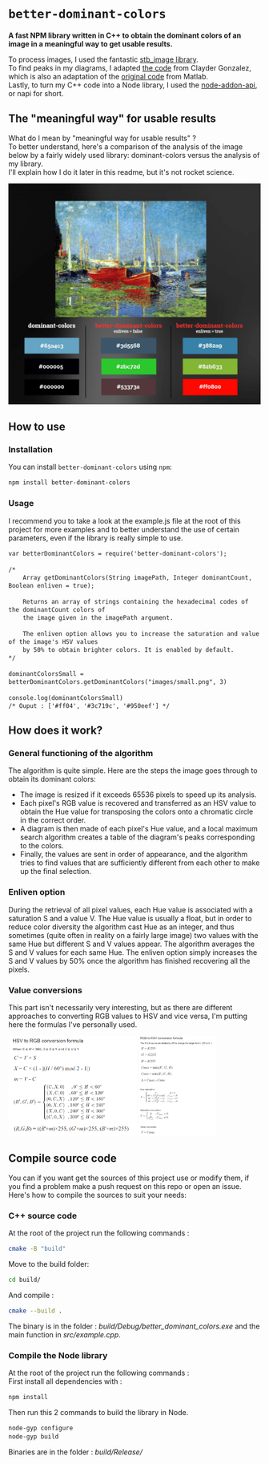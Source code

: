 # `better-dominant-colors`

**A fast NPM library written in C++ to obtain the dominant colors of an image in a meaningful way to get usable results.**

To process images, I used the fantastic [stb_image library](https://github.com/nothings/stb).\
To find peaks in my diagrams, I adapted [the code](https://github.com/claydergc/find-peaks) from Clayder Gonzalez, which is also an adaptation of the [original code](https://fr.mathworks.com/matlabcentral/fileexchange/25500-peakfinder-x0-sel-thresh-extrema-includeendpoints-interpolate) from Matlab.\
Lastly, to turn my C++ code into a Node library, I used the [node-addon-api](https://github.com/nodejs/node-addon-api), or napi for short.

## The "meaningful way" for usable results <a name="meaningful"></a>

What do I mean by "meaningful way for usable results" ?\
To better understand, here's a comparison of the analysis of the image below by a fairly widely used library: dominant-colors versus the analysis of my library.\
I'll explain how I do it later in this readme, but it's not rocket science.

![](readme_assets/compare.png?raw=true "Comparison of results between dominant-colors and this library")

## How to use <a name="use"></a>

### Installation <a name="install"></a>

You can install `better-dominant-colors` using `npm`:

``` bash
npm install better-dominant-colors
```

### Usage <a name="usage"></a>

I recommend you to take a look at the example.js file at the root of this project for more examples and to better understand the use of certain parameters, even if the library is really simple to use.

``` JS
var betterDominantColors = require('better-dominant-colors');

/*
    Array getDominantColors(String imagePath, Integer dominantCount, Boolean enliven = true);

    Returns an array of strings containing the hexadecimal codes of the dominantCount colors of
    the image given in the imagePath argument.

    The enliven option allows you to increase the saturation and value of the image's HSV values
    by 50% to obtain brighter colors. It is enabled by default.
*/

dominantColorsSmall = betterDominantColors.getDominantColors("images/small.png", 3)

console.log(dominantColorsSmall)
/* Ouput : ['#ff04', '#3c719c', '#950eef'] */
```

## How does it work? <a name="work"></a>

### General functioning of the algorithm <a name="generalwork"></a>
The algorithm is quite simple. Here are the steps the image goes through to obtain its dominant colors:
- The image is resized if it exceeds 65536 pixels to speed up its analysis.
- Each pixel's RGB value is recovered and transferred as an HSV value to obtain the Hue value for transposing the colors onto a chromatic circle in the correct order.
- A diagram is then made of each pixel's Hue value, and a local maximum search algorithm creates a table of the diagram's peaks corresponding to the colors.
- Finally, the values are sent in order of appearance, and the algorithm tries to find values that are sufficiently different from each other to make up the final selection.

### Enliven option <a name="enliven"></a>

During the retrieval of all pixel values, each Hue value is associated with a saturation S and a value V. The Hue value is usually a float, but in order to reduce color diversity the algorithm cast Hue as an integer, and thus sometimes (quite often in reality on a fairly large image) two values with the same Hue but different S and V values appear. The algorithm averages the S and V values for each same Hue.
The enliven option simply increases the S and V values by 50% once the algorithm has finished recovering all the pixels.

### Value conversions <a name="value"></a>

This part isn't necessarily very interesting, but as there are different approaches to converting RGB values to HSV and vice versa, I'm putting here the formulas I've personally used.

<div>
  <img src="readme_assets/hsvtorgb.png" alt="HSV to RGB" height="200" />
  <img src="readme_assets/rgbtohsv.png" alt="RGB TO HSV" height="200" />
</div>

## Compile source code <a name="source"></a>

You can if you want get the sources of this project use or modify them, if you find a problem make a push request on this repo or open an issue.\
Here's how to compile the sources to suit your needs:

### C++ source code <a name="cpp"></a>

At the root of the project run the following commands :

``` bash
cmake -B "build"
```

Move to the build folder:

``` bash
cd build/
```

And compile :

``` bash
cmake --build .
```

The binary is in the folder : *build/Debug/better_dominant_colors.exe* and the main function in *src/example.cpp*.

### Compile the Node library <a name="node"></a>

At the root of the project run the following commands :\
First install all dependencies with :

``` bash
npm install
```

Then run this 2 commands to build the library in Node.

``` bash
node-gyp configure
node-gyp build
```

Binaries are in the folder : *build/Release/*
